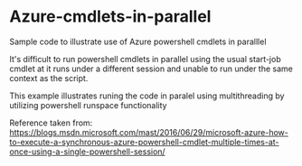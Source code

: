 # Azure-cmdlets-in-parallel
Sample code to illustrate use of Azure powershell cmdlets in paralllel

It's difficult to run powershell cmdlets in parallel using the usual start-job cmdlet at it runs under a different session and unable to run under the same context as the script.

This example illustrates runing the code in paralel using multithreading by utilizing powershell runspace functionality

Reference taken from:
https://blogs.msdn.microsoft.com/mast/2016/06/29/microsoft-azure-how-to-execute-a-synchronous-azure-powershell-cmdlet-multiple-times-at-once-using-a-single-powershell-session/ 